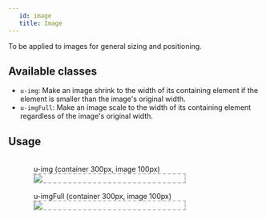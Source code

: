 ```yaml
---
   id: image
   title: Image
---
```


To be applied to images for general sizing and positioning.

## Available classes

* `u-img`: Make an image shrink to the width of its containing element if the element 
is smaller than the image's original width.
* `u-imgFull`: Make an image scale to the width of its containing element regardless of 
the image's original width.

## Usage

<style>
.code-sample{
    padding: 0 10% 20px;
}
.example-parent{
    display: block;
    border: 2px #bbb dashed;
}
</style>

<!-- Photo by Taylor Simpson on Unsplash -->
<div class="code-sample">
    <br>
    u-img (container 300px, image 100px)
    <div class="example-parent" style="width:300px">
        <img class="u-img" src="https://images.unsplash.com/photo-1560750588-73207b1ef5b8?ixlib=rb-1.2.1&ixid=eyJhcHBfaWQiOjEyMDd9&auto=format&fit=crop&w=100&q=80">
    </div>
    <br>
    u-imgFull (container 300px, image 100px)
    <div class="example-parent" style="width:300px">
        <img class="u-imgFull" src="https://images.unsplash.com/photo-1560750588-73207b1ef5b8?ixlib=rb-1.2.1&ixid=eyJhcHBfaWQiOjEyMDd9&auto=format&fit=crop&w=100&q=80">
    </div>
</div>